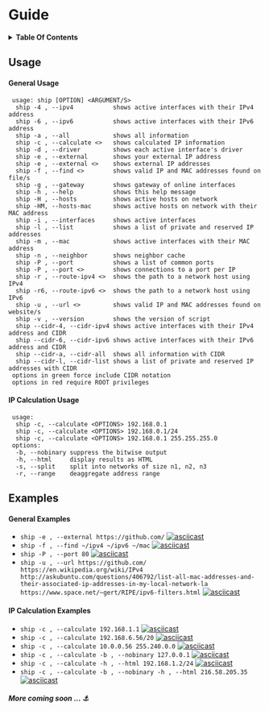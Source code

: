 # Guide

<details>
	<summary id="toc"><strong>Table Of Contents</strong></summary>
* [Usage]
 * [General Usage]
 * [IP Calculation Usage]
* [Examples]
 * [General Examples]
 * [IP Calculation Examples]
</details>

## Usage
#### General Usage

```
 usage: ship [OPTION] <ARGUMENT/S>
  ship -4 , --ipv4           shows active interfaces with their IPv4 address
  ship -6 , --ipv6           shows active interfaces with their IPv6 address
  ship -a , --all            shows all information
  ship -c , --calculate <>   shows calculated IP information
  ship -d , --driver         shows each active interface's driver
  ship -e , --external       shows your external IP address
  ship -e , --external <>    shows external IP addresses
  ship -f , --find <>        shows valid IP and MAC addresses found on file/s
  ship -g , --gateway        shows gateway of online interfaces
  ship -h , --help           shows this help message
  ship -H , --hosts          shows active hosts on network
  ship -HM, --hosts-mac      shows active hosts on network with their MAC address
  ship -i , --interfaces     shows active interfaces
  ship -l , --list           shows a list of private and reserved IP addresses
  ship -m , --mac            shows active interfaces with their MAC address
  ship -n , --neighbor       shows neighbor cache
  ship -P , --port           shows a list of common ports
  ship -P , --port <>        shows connections to a port per IP
  ship -r , --route-ipv4 <>  shows the path to a network host using IPv4
  ship -r6, --route-ipv6 <>  shows the path to a network host using IPv6
  ship -u , --url <>         shows valid IP and MAC addresses found on website/s
  ship -v , --version        shows the version of script
  ship --cidr-4, --cidr-ipv4 shows active interfaces with their IPv4 address and CIDR
  ship --cidr-6, --cidr-ipv6 shows active interfaces with their IPv6 address and CIDR
  ship --cidr-a, --cidr-all  shows all information with CIDR
  ship --cidr-l, --cidr-list shows a list of private and reserved IP addresses with CIDR
 options in green force include CIDR notation
 options in red require ROOT privileges
```

#### IP Calculation Usage

```
 usage:
  ship -c, --calculate <OPTIONS> 192.168.0.1
  ship -c, --calculate <OPTIONS> 192.168.0.1/24
  ship -c, --calculate <OPTIONS> 192.168.0.1 255.255.255.0
 options:
  -b, --nobinary suppress the bitwise output 
  -h, --html     display results as HTML
  -s, --split    split into networks of size n1, n2, n3
  -r, --range    deaggregate address range
```

## Examples
#### General Examples
* `ship -e , --external https://github.com/`
[![asciicast](https://asciinema.org/a/104424.png)](https://asciinema.org/a/104424)
* `ship -f , --find ~/ipv4 ~/ipv6 ~/mac`
[![asciicast](https://asciinema.org/a/104427.png)](https://asciinema.org/a/104427)
* `ship -P , --port 80`
[![asciicast](https://asciinema.org/a/104428.png)](https://asciinema.org/a/104428)
* `ship -u , --url https://github.com/ https://en.wikipedia.org/wiki/IPv4 http://askubuntu.com/questions/406792/list-all-mac-addresses-and-their-associated-ip-addresses-in-my-local-network-la https://www.space.net/~gert/RIPE/ipv6-filters.html`
[![asciicast](https://asciinema.org/a/104429.png)](https://asciinema.org/a/104429)

#### IP Calculation Examples
* `ship -c , --calculate 192.168.1.1`
[![asciicast](https://asciinema.org/a/104430.png)](https://asciinema.org/a/104430)
* `ship -c , --calculate 192.168.6.56/20`
[![asciicast](https://asciinema.org/a/104431.png)](https://asciinema.org/a/104431)
* `ship -c , --calculate 10.0.0.56 255.240.0.0`
[![asciicast](https://asciinema.org/a/104432.png)](https://asciinema.org/a/104432)
* `ship -c , --calculate -b , --nobinary 127.0.0.1`
[![asciicast](https://asciinema.org/a/104433.png)](https://asciinema.org/a/104433)
* `ship -c , --calculate -h , --html 192.168.1.2/24`
[![asciicast](https://asciinema.org/a/104436.png)](https://asciinema.org/a/104436)
* `ship -c , --calculate -b , --nobinary -h , --html 216.58.205.35`
[![asciicast](https://asciinema.org/a/104437.png)](https://asciinema.org/a/104437)

##### More coming soon ... :anchor:

<!-- Anchors -->
[Usage]: #usage
[General Usage]: #general-usage
[IP Calculation Usage]: #ip-calculation-usage
[Examples]: #examples
[General Examples]: #general-examples
[IP Calculation Examples]: #ip-calculation-examples
